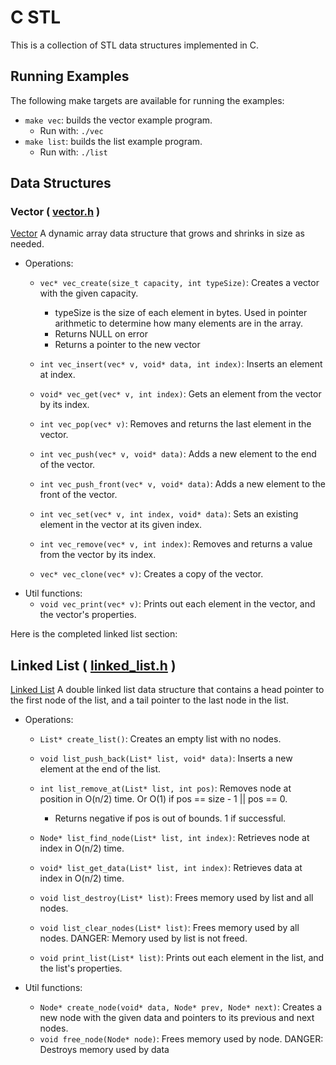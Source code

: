 # C STL
This is a collection of STL data structures implemented in C.

## Running Examples
The following make targets are available for running the examples:
- `make vec`: builds the vector example program.
    - Run with: `./vec`
- `make list`: builds the list example program.
    - Run with: `./list`



## Data Structures
### Vector ( [vector.h](./lib/vector.h) )
[Vector](https://en.wikipedia.org/wiki/Vector_(data_structure))
A dynamic array data structure that grows and shrinks in size as needed.
- Operations:
    - `vec* vec_create(size_t capacity, int typeSize)`: Creates a vector with the given capacity.
        - typeSize is the size of each element in bytes. Used in pointer arithmetic to determine how many elements are in the array.
        - Returns NULL on error
        - Returns a pointer to the new vector
    - `int vec_insert(vec* v, void* data, int index)`: Inserts an element at index.

    - `void* vec_get(vec* v, int index)`: Gets an element from the vector by its index.
    - `int vec_pop(vec* v)`: Removes and returns the last element in the vector.
    - `int vec_push(vec* v, void* data)`: Adds a new element to the end of the vector.
    - `int vec_push_front(vec* v, void* data)`: Adds a new element to the front of the vector.
    - `int vec_set(vec* v, int index, void* data)`: Sets an existing element in the vector at its given index.
    - `int vec_remove(vec* v, int index)`: Removes and returns a value from the vector by its index.
    - `vec* vec_clone(vec* v)`: Creates a copy of the vector.
- Util functions:
    - `void vec_print(vec* v)`: Prints out each element in the vector, and the vector's properties.


Here is the completed linked list section:

## Linked List ( [linked_list.h](./lib/linked_list.h) )
[Linked List](https://en.wikipedia.org/wiki/Linked_list)
A double linked list data structure that contains a head pointer to the first node of the list, and a tail pointer to the last node in the list.
- Operations:
    - `List* create_list()`: Creates an empty list with no nodes.
    - `void list_push_back(List* list, void* data)`: Inserts a new element at the end of the list.

    - `int list_remove_at(List* list, int pos)`: Removes node at position in O(n/2) time. Or O(1) if pos == size - 1 || pos == 0.
        - Returns negative if pos is out of bounds. 1 if successful.
    - `Node* list_find_node(List* list, int index)`: Retrieves node at index in O(n/2) time.

    - `void* list_get_data(List* list, int index)`: Retrieves data at index in O(n/2) time.
    - `void list_destroy(List* list)`: Frees memory used by list and all nodes.
    - `void list_clear_nodes(List* list)`: Frees memory used by all nodes. DANGER: Memory used by list is not freed.
    - `void print_list(List* list)`: Prints out each element in the list, and the list's properties.

- Util functions:
    - `Node* create_node(void* data, Node* prev, Node* next)`: Creates a new node with the given data and pointers to its previous and next nodes.
    - `void free_node(Node* node)`: Frees memory used by node. DANGER: Destroys memory used by data